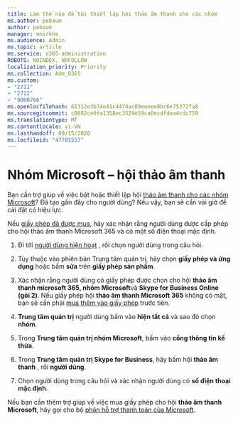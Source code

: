 ```yaml
---
title: Làm thế nào để tôi thiết lập hội thảo âm thanh cho các nhóm
ms.author: pebaum
author: pebaum
manager: mnirkhe
ms.audience: Admin
ms.topic: article
ms.service: o365-administration
ROBOTS: NOINDEX, NOFOLLOW
localization_priority: Priority
ms.collection: Adm_O365
ms.custom:
- "2711"
- "2712"
- "9000766"
ms.openlocfilehash: 61312e3b74e41c4474ac89eeeee8bc6e75372fa8
ms.sourcegitcommit: c6692ce0fa1358ec3529e59ca0ecdfdea4cdc759
ms.translationtype: MT
ms.contentlocale: vi-VN
ms.lasthandoff: 09/15/2020
ms.locfileid: "47781557"
---
```

# <a name="microsoft-teams--audio-conferencing"></a>Nhóm Microsoft – hội thảo âm thanh

Bạn cần trợ giúp về việc bật hoặc thiết lập hội [thảo âm thanh cho các nhóm Microsoft](https://docs.microsoft.com/microsoftteams/set-up-audio-conferencing-in-teams)?  Đã tạo gần đây cho người dùng? Nếu vậy, bạn sẽ cần vài giờ để cài đặt có hiệu lực.

Nếu [giấy phép đã được mua](https://docs.microsoft.com/microsoftteams/set-up-audio-conferencing-in-teams#step-2-get-and-assign-licenses), hãy xác nhận rằng người dùng được cấp phép cho hội thảo âm thanh Microsoft 365 và có một số điện thoại mặc định.

1. Đi tới [người dùng hiện hoạt](https://admin.microsoft.com/Adminportal/Home?source=applauncher#/users) , rồi chọn người dùng trong câu hỏi.

2. Tùy thuộc vào phiên bản Trung tâm quản trị, hãy chọn **giấy phép và ứng dụng** hoặc bấm **sửa** trên **giấy phép sản phẩm**.

3. Xác nhận rằng người dùng có giấy phép được chọn cho hội **thảo âm thanh microsoft 365, nhóm Microsoft**và **Skype for Business Online (gói 2)**. Nếu giấy phép hội **thảo âm thanh Microsoft 365** không có mặt, bạn sẽ cần phải [mua thêm vào giấy phép](https://docs.microsoft.com/microsoftteams/teams-add-on-licensing/microsoft-teams-add-on-licensing?tabs=small-business) trước tiên.

4. **Trung tâm quản trị** người dùng bấm vào **hiện tất cả** và sau đó chọn **nhóm**.

5. Trong **Trung tâm quản trị nhóm Microsoft**, bấm vào **cổng thông tin kế thừa**.

6. Trong **Trung tâm quản trị Skype for Business**, hãy bấm hội **thảo âm thanh** , rồi **người dùng**.

7. Chọn người dùng trong câu hỏi và xác nhận người dùng có **số điện thoại mặc định**.

Nếu bạn cần thêm trợ giúp về việc mua giấy phép cho hội **thảo âm thanh Microsoft**, hãy gọi cho bộ [phận hỗ trợ thanh toán của Microsoft](https://docs.microsoft.com/microsoft-365/admin/contact-support-for-business-products?view=o365-worldwide#phone-support).
